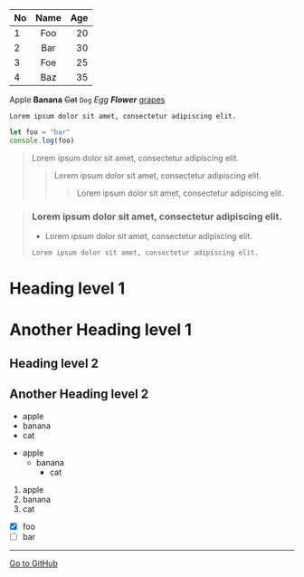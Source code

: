| No | Name | Age |
|---|:---:|---:|
| 1 | Foo | 20 |
| 2 | Bar | 30 |
| 3 | Foe | 25 |
| 4 | Baz | 35 |

Apple **Banana** ~~Cat~~ `Dog` *Egg* **_Flower_** <u>grapes</u>

```
Lorem ipsum dolor sit amet, consectetur adipiscing elit.
```

```javascript
let foo = "bar"
console.log(foo)
```

> Lorem ipsum dolor sit amet, consectetur adipiscing elit.
> > Lorem ipsum dolor sit amet, consectetur adipiscing elit.
> > > Lorem ipsum dolor sit amet, consectetur adipiscing elit.

> ### Lorem ipsum dolor sit amet, consectetur adipiscing elit.
> * Lorem ipsum dolor sit amet, consectetur adipiscing elit.
> ```
> Lorem ipsum dolor sit amet, consectetur adipiscing elit.
> ```

# Heading level 1

Another Heading level 1
=====

## Heading level 2

Another Heading level 2
-----

- apple
- banana
- cat

* apple
  - banana
    + cat

1. apple
2. banana
3. cat

- [x] foo
- [ ] bar
---

[Go to GitHub](https://github.com "Go to GitHub")

